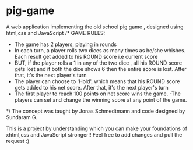 # pig-game
A web application implementing the old school pig game , designed using html,css and JavaScript
/*
GAME RULES:

- The game has 2 players, playing in rounds
- In each turn, a player rolls two dices as many times as he/she whishes. Each result get added to his ROUND score i.e current score
- BUT, if the player rolls a 1 in any of the two dice , all his ROUND score gets lost and if both the dice shows 6 then the entire 
score is lost. After that, it's the next player's turn
- The player can choose to 'Hold', which means that his ROUND score gets added to his net score. After that, it's the next player's turn
- The first player to reach 100 points on net score wins the game.
-The players can set and change the winning score at any point of the game.

*/
The concept was taught by Jonas Schmedtmann and code designed by Sundaram G.


This is a project by understanding which you can make your foundations of xhtml,css and JavaScript stronger!!
Feel free to add changes and pull the request :)
